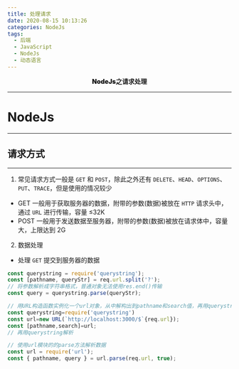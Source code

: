 ```yaml
---
title: 处理请求
date: 2020-08-15 10:13:26
categories: NodeJs
tags:
  - 后端
  - JavaScript
  - NodeJs
  - 动态语言
---
```


<div style="text-align: center;font-weight: 900;"> NodeJs之请求处理 </div>

<!-- more -->

---

# NodeJs

---

## 请求方式

---

1. 常见请求方式一般是 `GET` 和 `POST`，除此之外还有 `DELETE`、`HEAD`、`OPTIONS`、`PUT`、`TRACE`，但是使用的情况较少

- GET 一般用于获取服务器的数据，附带的参数(数据)被放在 `HTTP` 请求头中，通过 `URL` 进行传输，容量 ≤32K
- POST 一般用于发送数据至服务器，附带的参数(数据)被放在请求体中，容量大，上限达到 2G

2. 数据处理

- 处理 `GET` 提交到服务器的数据

```js
const querystring = require('querystring');
const [pathname, queryStr] = req.url.split('?');
// 将参数解析成字符串格式，普通对象无法使用res.end()传输
const query = querystring.parse(queryStr);
```

```js
// 用URL构造函数实例化一个url对象，从中解构出到pathname和search值，再用querystring模块解析search数据
const querystring=require('querystring')
const url=new URL(`http://localhost:3000/$`{req.url});
const [pathname,search]=url;
// 再用querystring解析
```

```js
// 使用url模块的的parse方法解析数据
const url = require('url');
const { pathname, query } = url.parse(req.url, true);
```
